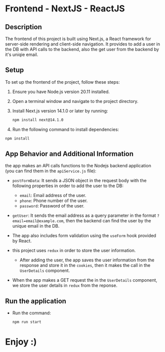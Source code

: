 # Frontend - NextJS - ReactJS

## Description

The frontend of this project is built using Next.js, a React framework for server-side rendering and client-side navigation.
It provides to add a user in the DB with API calls to the backend, also the get user from the backend by it's uniqie email.

## Setup

To set up the frontend of the project, follow these steps:

1. Ensure you have Node.js version 20.11 installed.
2. Open a terminal window and navigate to the project directory.
3. Install Next.js version 14.1.0 or later by running:

   ```bash
   npm install next@14.1.0
   ```

4. Run the following command to install dependencies:

```bash
npm install
```

## App Behavior and Additional Information

the app makes an API calls functions to the Nodejs backend application (you can find them in the `apiService.js` file):

- `postFormData`: It sends a JSON object in the request body with the following properties in order to add the user to the DB:
  - `email`: Email address of the user.
  - `phone`: Phone number of the user.
  - `password`: Password of the user.

- `getUser`: It sends the email address as a query parameter in the format `?email=email@example.com`, then the backend can find the user by the unique email in the DB.
- The app also includes form validation using the `useForm` hook provided by React.
- this project uses `redux` in order to store the user information.
  - After adding the user, the app saves the user information from the response and store it in the `cookies`, then it makes the call in the `UserDetails` component.
- When the app makes a GET request the in the `UserDetails` component, we store the user details in `redux` from the reponse.

## Run the application

- Run the command:

   ```bash
   npm run start
   ```

# Enjoy :)
